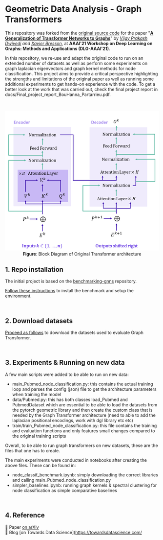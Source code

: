 

# Geometric Data Analysis - Graph Transformers

This repository was forked from the [original source code](https://github.com/graphdeeplearning/graphtransformer) for the paper "**[A Generalization of Transformer Networks to Graphs](https://arxiv.org/abs/2012.09699)**" by _[Vijay Prakash Dwivedi](https://github.com/vijaydwivedi75) and [Xavier Bresson](https://github.com/xbresson)_, at **AAAI'21 Workshop on Deep Learning on Graphs: Methods and Applications (DLG-AAAI'21)**. 

In this repository, we re-use and adapt the original code to run on an extended number of datasets as well as perform some experiments on graph laplacian eigenvectors and graph kernel methods for node classification. This project aims to provide a critical perspective highlighting the strengths and limitations of the original paper as well as running some additional experiments to get hands-on experience with the code. To get a better look at the work that was carried out, check the final project report in docs/Final_project_report_BouHanna_Partarrieu.pdf.

<br>

<p align="center">
  <img src="./docs/transformer_resized.png" alt="Graph Transformer Architecture" width="800">
  <br>
  <b>Figure</b>: Block Diagram of Original Transformer architecture
</p>


## 1. Repo installation

The initial project is based on the [benchmarking-gnns](https://github.com/graphdeeplearning/benchmarking-gnns) repository.

[Follow these instructions](./docs/01_benchmark_installation.md) to install the benchmark and setup the environment.

<br>

## 2. Download datasets

[Proceed as follows](./docs/02_download_datasets.md) to download the datasets used to evaluate Graph Transformer.

<br>

## 3. Experiments & Running on new data
A few main scripts were added to be able to run on new data:
- main_Pubmed_node_classification.py: this contains the actual training loop and parses the config (json) file to get the architecture parameters when training the model
- data/Pubmed.py: this has both classes load_Pubmed and PubmedDataset which are essential to be able to load the datasets from the pytorch geometric library and then create the custom class that is needed by the Graph Transformer architecture (need to able to add the laplacian positional encodings, work with dgl library etc etc)
- train/train_Pubmed_node_classification.py: this file contains the training and evaluation functions and only features small changes compared to the original training scripts

Overall, to be able to run graph transformers on new datasets, these are the files that one has to create.

The main experiments were conducted in notebooks after creating the above files. These can be found in:
- node_classif_benchmark.ipynb: simply downloading the correct libraries and calling main_Pubmed_node_classification.py
- simpler_baselines.ipynb: running graph kernels & spectral clustering for node classification as simple comparative baselines

<br>

## 4. Reference 

:page_with_curl: Paper [on arXiv](https://arxiv.org/abs/2012.09699)    
:pencil: Blog [on Towards Data Science](https://towardsdatascience.com/

<br><br><br>

